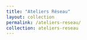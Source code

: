 ```yaml
---
title: "Ateliers Réseau"
layout: collection
permalink: /ateliers-reseau/
collection: ateliers-reseau
---
```

